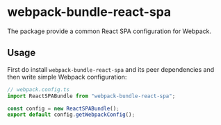 # webpack-bundle-react-spa

The package provide a common React SPA configuration for Webpack.

## Usage

First do install `webpack-bundle-react-spa` and its peer dependencies
and then write simple Webpack configuration:

```typescript
// webpack.config.ts
import ReactSPABundle from "webpack-bundle-react-spa";

const config = new ReactSPABundle();
export default config.getWebpackConfig();
```
